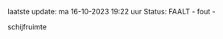 laatste update: 
ma 16-10-2023 19:22   uur 
Status: FAALT - fout - 
<div class="service R">schijfruimte</div>